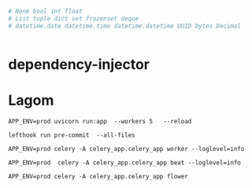 ```python
# None bool int float
# List tuple dict set frozenset deque
# datetime.date datetime.time datetime.datetime UUID bytes Decimal



```

# dependency-injector

# Lagom

```shell
APP_ENV=prod uvicorn run:app  --workers 5   --reload 
```

```shell
lefthook run pre-commit  --all-files 
```

```shell
APP_ENV=prod celery -A celery_app.celery_app worker --loglevel=info
```

```shell
APP_ENV=prod  celery -A celery_app.celery_app beat --loglevel=info
```

```shell
APP_ENV=prod celery -A celery_app.celery_app flower
```
